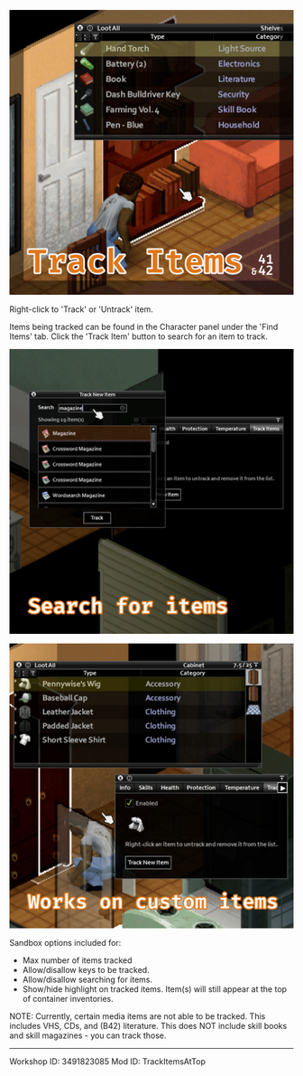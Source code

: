 ![Track Items mod - poster.](https://github.com/amescodes/PZTrackItems/blob/main/Contents/mods/TrackItems/poster.png)

Right-click to 'Track' or 'Untrack' item.

Items being tracked can be found in the Character panel under the 'Find Items' tab. Click the 'Track Item' button to search for an item to track.

![Track Items mod - search for items.](https://github.com/amescodes/PZTrackItems/blob/main/Contents/mods/TrackItems/info_panel.png)

![Track Items mod - search for and track custom items.](https://github.com/amescodes/PZTrackItems/blob/main/Contents/mods/TrackItems/custom_items.png)

Sandbox options included for:

- Max number of items tracked
- Allow/disallow keys to be tracked.
- Allow/disallow searching for items.
- Show/hide highlight on tracked items. Item(s) will still appear at the top of container inventories.

NOTE: Currently, certain media items are not able to be tracked. This includes VHS, CDs, and (B42) literature. This does NOT include skill books and skill magazines - you can track those.

-------
Workshop ID: 3491823085
Mod ID: TrackItemsAtTop
